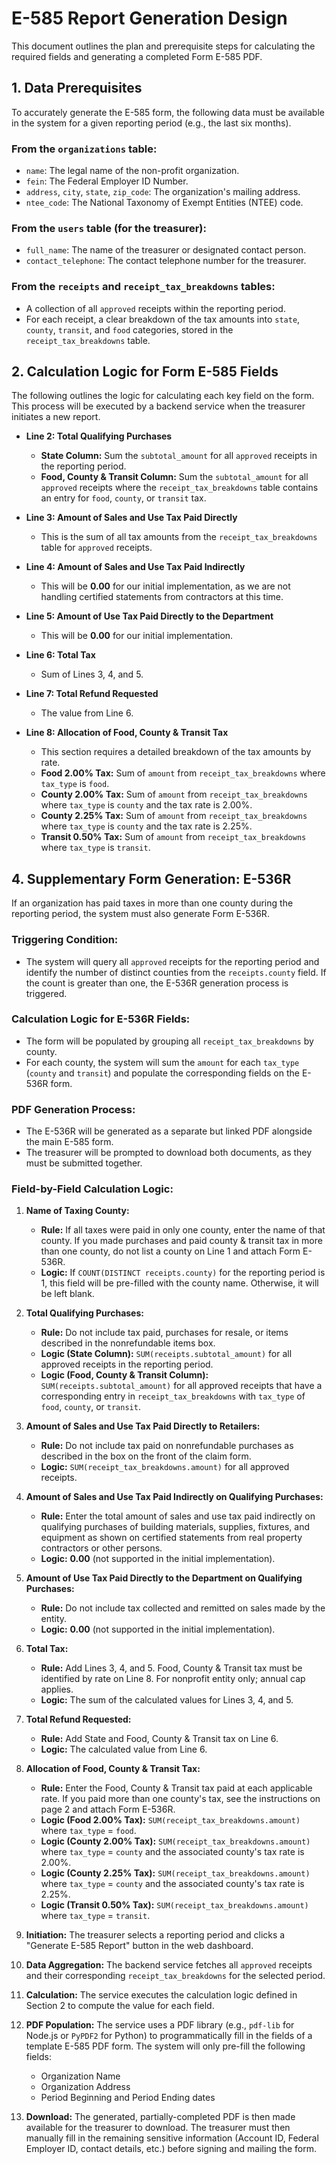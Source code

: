 # E-585 Report Generation Design

This document outlines the plan and prerequisite steps for calculating the required fields and generating a completed Form E-585 PDF.

## 1. Data Prerequisites

To accurately generate the E-585 form, the following data must be available in the system for a given reporting period (e.g., the last six months).

### From the `organizations` table:
*   `name`: The legal name of the non-profit organization.
*   `fein`: The Federal Employer ID Number.
*   `address`, `city`, `state`, `zip_code`: The organization's mailing address.
*   `ntee_code`: The National Taxonomy of Exempt Entities (NTEE) code.

### From the `users` table (for the treasurer):
*   `full_name`: The name of the treasurer or designated contact person.
*   `contact_telephone`: The contact telephone number for the treasurer.

### From the `receipts` and `receipt_tax_breakdowns` tables:
*   A collection of all `approved` receipts within the reporting period.
*   For each receipt, a clear breakdown of the tax amounts into `state`, `county`, `transit`, and `food` categories, stored in the `receipt_tax_breakdowns` table.

## 2. Calculation Logic for Form E-585 Fields

The following outlines the logic for calculating each key field on the form. This process will be executed by a backend service when the treasurer initiates a new report.

*   **Line 2: Total Qualifying Purchases**
    *   **State Column:** Sum the `subtotal_amount` for all `approved` receipts in the reporting period.
    *   **Food, County & Transit Column:** Sum the `subtotal_amount` for all `approved` receipts where the `receipt_tax_breakdowns` table contains an entry for `food`, `county`, or `transit` tax.

*   **Line 3: Amount of Sales and Use Tax Paid Directly**
    *   This is the sum of all tax amounts from the `receipt_tax_breakdowns` table for `approved` receipts.

*   **Line 4: Amount of Sales and Use Tax Paid Indirectly**
    *   This will be **0.00** for our initial implementation, as we are not handling certified statements from contractors at this time.

*   **Line 5: Amount of Use Tax Paid Directly to the Department**
    *   This will be **0.00** for our initial implementation.

*   **Line 6: Total Tax**
    *   Sum of Lines 3, 4, and 5.

*   **Line 7: Total Refund Requested**
    *   The value from Line 6.

*   **Line 8: Allocation of Food, County & Transit Tax**
    *   This section requires a detailed breakdown of the tax amounts by rate.
    *   **Food 2.00% Tax:** Sum of `amount` from `receipt_tax_breakdowns` where `tax_type` is `food`.
    *   **County 2.00% Tax:** Sum of `amount` from `receipt_tax_breakdowns` where `tax_type` is `county` and the tax rate is 2.00%.
    *   **County 2.25% Tax:** Sum of `amount` from `receipt_tax_breakdowns` where `tax_type` is `county` and the tax rate is 2.25%.
    *   **Transit 0.50% Tax:** Sum of `amount` from `receipt_tax_breakdowns` where `tax_type` is `transit`.

## 4. Supplementary Form Generation: E-536R

If an organization has paid taxes in more than one county during the reporting period, the system must also generate Form E-536R.

### Triggering Condition:
*   The system will query all `approved` receipts for the reporting period and identify the number of distinct counties from the `receipts.county` field. If the count is greater than one, the E-536R generation process is triggered.

### Calculation Logic for E-536R Fields:
*   The form will be populated by grouping all `receipt_tax_breakdowns` by county.
*   For each county, the system will sum the `amount` for each `tax_type` (`county` and `transit`) and populate the corresponding fields on the E-536R form.

### PDF Generation Process:
*   The E-536R will be generated as a separate but linked PDF alongside the main E-585 form.
*   The treasurer will be prompted to download both documents, as they must be submitted together.

### Field-by-Field Calculation Logic:

1.  **Name of Taxing County:**
    *   **Rule:** If all taxes were paid in only one county, enter the name of that county. If you made purchases and paid county & transit tax in more than one county, do not list a county on Line 1 and attach Form E-536R.
    *   **Logic:** If `COUNT(DISTINCT receipts.county)` for the reporting period is 1, this field will be pre-filled with the county name. Otherwise, it will be left blank.

2.  **Total Qualifying Purchases:**
    *   **Rule:** Do not include tax paid, purchases for resale, or items described in the nonrefundable items box.
    *   **Logic (State Column):** `SUM(receipts.subtotal_amount)` for all approved receipts in the reporting period.
    *   **Logic (Food, County & Transit Column):** `SUM(receipts.subtotal_amount)` for all approved receipts that have a corresponding entry in `receipt_tax_breakdowns` with `tax_type` of `food`, `county`, or `transit`.

3.  **Amount of Sales and Use Tax Paid Directly to Retailers:**
    *   **Rule:** Do not include tax paid on nonrefundable purchases as described in the box on the front of the claim form.
    *   **Logic:** `SUM(receipt_tax_breakdowns.amount)` for all approved receipts.

4.  **Amount of Sales and Use Tax Paid Indirectly on Qualifying Purchases:**
    *   **Rule:** Enter the total amount of sales and use tax paid indirectly on qualifying purchases of building materials, supplies, fixtures, and equipment as shown on certified statements from real property contractors or other persons.
    *   **Logic:** **0.00** (not supported in the initial implementation).

5.  **Amount of Use Tax Paid Directly to the Department on Qualifying Purchases:**
    *   **Rule:** Do not include tax collected and remitted on sales made by the entity.
    *   **Logic:** **0.00** (not supported in the initial implementation).

6.  **Total Tax:**
    *   **Rule:** Add Lines 3, 4, and 5. Food, County & Transit tax must be identified by rate on Line 8. For nonprofit entity only; annual cap applies.
    *   **Logic:** The sum of the calculated values for Lines 3, 4, and 5.

7.  **Total Refund Requested:**
    *   **Rule:** Add State and Food, County & Transit tax on Line 6.
    *   **Logic:** The calculated value from Line 6.

8.  **Allocation of Food, County & Transit Tax:**
    *   **Rule:** Enter the Food, County & Transit tax paid at each applicable rate. If you paid more than one county's tax, see the instructions on page 2 and attach Form E-536R.
    *   **Logic (Food 2.00% Tax):** `SUM(receipt_tax_breakdowns.amount)` where `tax_type` = `food`.
    *   **Logic (County 2.00% Tax):** `SUM(receipt_tax_breakdowns.amount)` where `tax_type` = `county` and the associated county's tax rate is 2.00%.
    *   **Logic (County 2.25% Tax):** `SUM(receipt_tax_breakdowns.amount)` where `tax_type` = `county` and the associated county's tax rate is 2.25%.
    *   **Logic (Transit 0.50% Tax):** `SUM(receipt_tax_breakdowns.amount)` where `tax_type` = `transit`.

1.  **Initiation:** The treasurer selects a reporting period and clicks a "Generate E-585 Report" button in the web dashboard.
2.  **Data Aggregation:** The backend service fetches all `approved` receipts and their corresponding `receipt_tax_breakdowns` for the selected period.
3.  **Calculation:** The service executes the calculation logic defined in Section 2 to compute the value for each field.
4.  **PDF Population:** The service uses a PDF library (e.g., `pdf-lib` for Node.js or `PyPDF2` for Python) to programmatically fill in the fields of a template E-585 PDF form. The system will only pre-fill the following fields:
    *   Organization Name
    *   Organization Address
    *   Period Beginning and Period Ending dates
5.  **Download:** The generated, partially-completed PDF is then made available for the treasurer to download. The treasurer must then manually fill in the remaining sensitive information (Account ID, Federal Employer ID, contact details, etc.) before signing and mailing the form.
